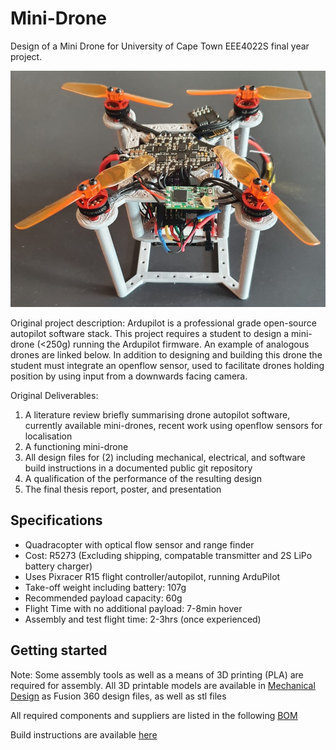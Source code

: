 # Mini-Drone
Design of a Mini Drone for University of Cape Town EEE4022S final year project.


![](./Images/framef1.png)


Original project description:
Ardupilot is a professional grade open-source autopilot software stack. This
project requires a student to design a mini-drone (<250g) running the Ardupilot
firmware. An example of analogous drones are linked below. In addition to
designing and building this drone the student must integrate an openflow sensor,
used to facilitate drones holding position by using input from a downwards facing
camera.

Original Deliverables:
1. A literature review briefly summarising drone autopilot software, currently
available mini-drones, recent work using openflow sensors for localisation
2. A functioning mini-drone
3. All design files for (2) including mechanical, electrical, and software build
instructions in a documented public git repository
4. A qualification of the performance of the resulting design
5. The final thesis report, poster, and presentation

## Specifications
- Quadracopter with optical flow sensor and range finder
- Cost: R5273 (Excluding shipping, compatable transmitter and 2S LiPo battery charger)
- Uses Pixracer R15 flight controller/autopilot, running ArduPilot
- Take-off weight including battery: 107g
- Recommended payload capacity: 60g
- Flight Time with no additional payload: 7-8min hover
- Assembly and test flight time: 2-3hrs (once experienced)

## Getting started
Note: Some assembly tools as well as a means of 3D printing (PLA) are required for assembly.  All 3D printable models are available in [Mechanical Design](./Mechanical%20Design) as Fusion 360 design files, as well as stl files

All required components and suppliers are listed in the following [BOM](./Instructions/BOM.xlsx)

Build instructions are available [here](./Instructions/README.md)

